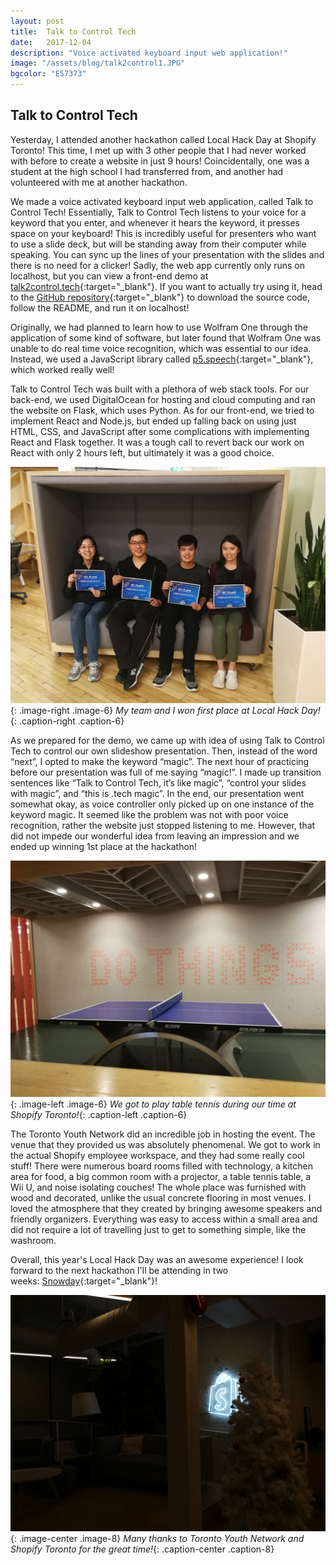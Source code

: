 ```yaml
---
layout: post
title:  Talk to Control Tech
date:   2017-12-04
description: "Voice activated keyboard input web application!"
image: "/assets/blog/talk2control1.JPG"
bgcolor: "E57373"
---
```


## Talk to Control Tech
Yesterday, I attended another hackathon called Local Hack Day at Shopify Toronto! This time, I met up with 3 other people that I had never worked with before to create a website in just 9 hours! Coincidentally, one was a student at the high school I had transferred from, and another had volunteered with me at another hackathon.

We made a voice activated keyboard input web application, called Talk to Control Tech! Essentially, Talk to Control Tech listens to your voice for a keyword that you enter, and whenever it hears the keyword, it presses space on your keyboard! This is incredibly useful for presenters who want to use a slide deck, but will be standing away from their computer while speaking. You can sync up the lines of your presentation with the slides and there is no need for a clicker! Sadly, the web app currently only runs on localhost, but you can view a front-end demo at [talk2control.tech](http://talk2control.tech){:target="_blank"}. If you want to actually try using it, head to the [GitHub repository](https://github.com/WilliamLQin/talk2control){:target="_blank"} to download the source code, follow the README, and run it on localhost!

Originally, we had planned to learn how to use Wolfram One through the application of some kind of software, but later found that Wolfram One was unable to do real time voice recognition, which was essential to our idea. Instead, we used a JavaScript library called [p5.speech](http://ability.nyu.edu/p5.js-speech/){:target="_blank"}, which worked really well!  

Talk to Control Tech was built with a plethora of web stack tools. For our back-end, we used DigitalOcean for hosting and cloud computing and ran the website on Flask, which uses Python. As for our front-end, we tried to implement React and Node.js, but ended up falling back on using just HTML, CSS, and JavaScript after some complications with implementing React and Flask together. It was a tough call to revert back our work on React with only 2 hours left, but ultimately it was a good choice.

![Winners](/assets/blog/talk2control2.jpg){: .image-right .image-6}
*My team and I won first place at Local Hack Day!*{: .caption-right .caption-6}

As we prepared for the demo, we came up with idea of using Talk to Control Tech to control our own slideshow presentation. Then, instead of the word “next”, I opted to make the keyword “magic”. The next hour of practicing before our presentation was full of me saying “magic!”. I made up transition sentences like “Talk to Control Tech, it’s like magic”, “control your slides with magic”, and “this is .tech magic”. In the end, our presentation went somewhat okay, as voice controller only picked up on one instance of the keyword magic. It seemed like the problem was not with poor voice recognition, rather the website just stopped listening to me. However, that did not impede our wonderful idea from leaving an impression and we ended up winning 1st place at the hackathon!

![Table Tennis](/assets/blog/talk2control3.jpg){: .image-left .image-6}
*We got to play table tennis during our time at Shopify Toronto!*{: .caption-left .caption-6}

The Toronto Youth Network did an incredible job in hosting the event. The venue that they provided us was absolutely phenomenal. We got to work in the actual Shopify employee workspace, and they had some really cool stuff! There were numerous board rooms filled with technology, a kitchen area for food, a big common room with a projector, a table tennis table, a Wii U, and noise isolating couches! The whole place was furnished with wood and decorated, unlike the usual concrete flooring in most venues. I loved the atmosphere that they created by bringing awesome speakers and friendly organizers. Everything was easy to access within a small area and did not require a lot of travelling just to get to something simple, like the washroom.

Overall, this year's Local Hack Day was an awesome experience! I look forward to the next hackathon I'll be attending in two weeks: [Snowday](http://snowday.projectcipher.io){:target="_blank"}!

![Shopify](/assets/blog/talk2control4.jpg){: .image-center .image-8}
*Many thanks to Toronto Youth Network and Shopify Toronto for the great time!*{: .caption-center .caption-8}